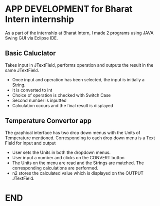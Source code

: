 # APP DEVELOPMENT for Bharat Intern internship
As a part of the internship at Bharat Intern, I made 2 programs using JAVA Swing GUI via Eclipse IDE.

## Basic Caluclator
Takes input in JTextField, performs operation and outputs the result in the same JTextField.

- Once input and operation has been selected, the input is initially a String.
- It is converted to int
- Choice of operation is checked with Switch Case
- Second number is inputted
- Calculation occurs and the final result is displayed

## Temperature Convertor app
The graphical interface has two drop down menus with the Units of Temperature mentioned. Corresponding to each drop down menu is a Text Field for input and output

- User sets the Units in both the dropdown menus.
- User input a number and clicks on the CONVERT button
- The Units on the menu are read and the Strings are matched. The corresponding calculations are performed.
- n2 stores the calculated value which is displayed on the OUTPUT JTextField.


# END 
